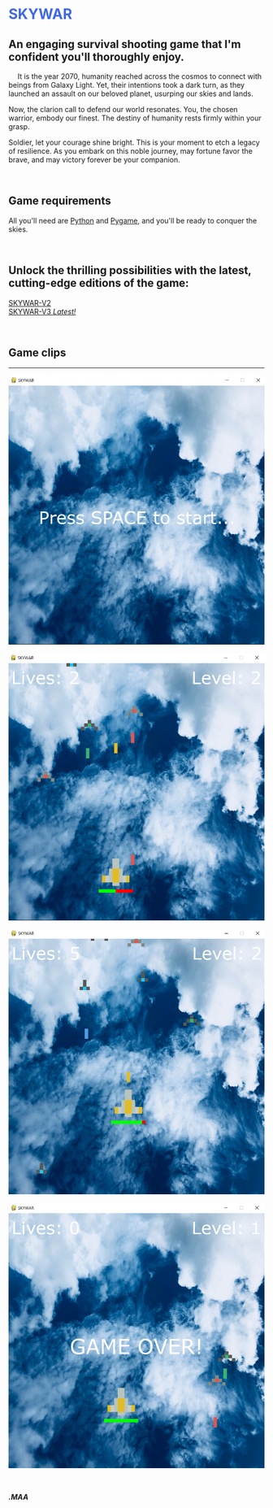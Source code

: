 <h1 style="color:Royalblue;"> SKYWAR </h1> 

## An engaging survival shooting game that I'm confident you'll thoroughly enjoy.

&emsp; It is the year 2070, humanity reached across the cosmos to connect with beings from Galaxy Light. Yet, their intentions took a dark turn, as they launched an assault on our beloved planet, usurping our skies and lands.

Now, the clarion call to defend our world resonates. You, the chosen warrior, embody our finest. The destiny of humanity rests firmly within your grasp.

Soldier, let your courage shine bright. This is your moment to etch a legacy of resilience. As you embark on this noble journey, may fortune favor the brave, and may victory forever be your companion.

<br/>

**Game requirements**
---
All you'll need are [Python](https://www.python.org/downloads/) and [Pygame](https://pypi.org/project/pygame/), and you'll be ready to conquer the skies.


<br/>

**Unlock the thrilling possibilities with the latest, cutting-edge editions of the game:**
---
[SKYWAR-V2](https://github.com/MA-Abahmane/SKYWAR/tree/SKYWAR-V2)
<br/>
[SKYWAR-V3 *Latest!*](https://github.com/MA-Abahmane/SKYWAR/tree/SKYWAR-V3)

<br/>

## Game clips
---
![img](https://github.com/MA-Abahmane/SKYWAR/blob/main/Images/startGame.png)

![img](https://github.com/MA-Abahmane/SKYWAR/blob/main/Images/inGame1.png)

![img](https://github.com/MA-Abahmane/SKYWAR/blob/main/Images/inGame2.png)

![img](https://github.com/MA-Abahmane/SKYWAR/blob/main/Images/endGame.png)

<br/>

_**.MAA**_
